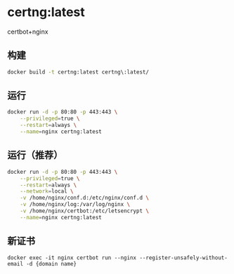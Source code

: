 # certng:latest

certbot+nginx

## 构建
```bash
docker build -t certng:latest certng\:latest/
```

## 运行
```bash
docker run -d -p 80:80 -p 443:443 \
    --privileged=true \
    --restart=always \
    --name=nginx certng:latest
```

## 运行（推荐）
```bash
docker run -d -p 80:80 -p 443:443 \
    --privileged=true \
    --restart=always \
    --network=local \
    -v /home/nginx/conf.d:/etc/nginx/conf.d \
    -v /home/nginx/log:/var/log/nginx \
    -v /home/nginx/certbot:/etc/letsencrypt \
    --name=nginx certng:latest
```

## 新证书

```
docker exec -it nginx certbot run --nginx --register-unsafely-without-email -d {domain name}
```